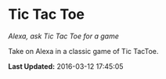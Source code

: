 # Tic Tac Toe
*Alexa, ask Tic Tac Toe for a game*

Take on Alexa in a classic game of Tic TacToe.

**Last Updated:** 2016-03-12 17:45:05
